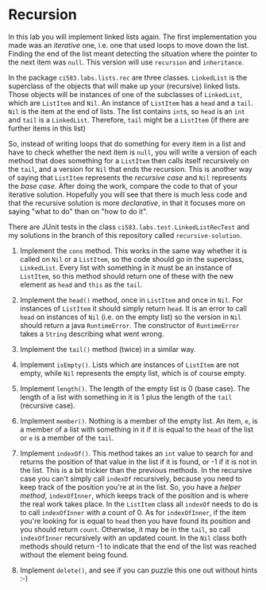 # Recursion

In this lab you will implement linked lists again. The first implementation you made was
an *iterative* one, i.e. one that used loops to move down the list. Finding the end of
the list meant detecting the situation where the pointer to the next item was `null`.
This version will use `recursion` and `inheritance`.

In the package `ci583.labs.lists.rec` are three classes. `LinkedList` is the superclass
of the objects that will make up your (recursive) linked lists. Those objects will be
instances of one of the subclasses of `LinkedList`, which are `ListItem` and `Nil`. An
instance of `ListItem` has a `head` and a `tail`. `Nil` is the item at the end of lists.
The list contains `int`s, so `head` is
an `int` and `tail` is a `LinkedList`. Therefore, `tail` might be a `ListItem` (if there
are further items in this list)

So, instead of writing loops that do something for every item in a list and have to
check whether the next item is `null`, you will write a version of each method that
does something for a `ListItem` then calls itself recursively on the `tail`, and a
version for `Nil` that ends the recursion. This is another way of saying that
`ListItem` represents the *recursive case* and `Nil` represents the *base case*. 
After doing the work, compare the code to that of your iterative solution. 
Hopefully you will see that there is much less code and that the recursive solution
is more *declarative*, in that it focuses more on saying "what to do" than 
on "how to do it". 

There are JUnit tests in the class `ci583.labs.test.LinkedListRecTest` and my solutions
in the branch of this repository called `recursive-solution`. 

1. Implement the `cons` method. This works in the same way whether it is called on `Nil`
or a `ListItem`, so the code should go in the superclass, `LinkedList`. Every list
with something in it must be an instance of `ListItem`, so this method should return 
one of these with the new element as `head` and `this` as the `tail`.  

2. Implement the `head()` method, once in `ListItem` and once in `Nil`. For instances
of `ListItem` it should simply return `head`. It is an error to call `head` on 
instances of `Nil` (i.e. on the empty list) so the version in `Nil` should return a
java `RuntimeError`. The constructor of `RuntimeError` takes a `String` describing
what went wrong.

3. Implement the `tail()` method (twice) in a similar way.

4. Implement `isEmpty()`. Lists which are instances of `ListItem` are not empty, while
`Nil` represents the empty list, which is of course empty.

5. Implement `length()`. The length of the empty list is 0 (base case). The length 
of a list with something in it is 1 plus the length of the `tail` (recursive case).

6. Implement `member()`. Nothing is a member of the empty list. An item, `e`, is a
member of a list with something in it if it is equal to the `head` of the list or
`e` is a member of the `tail`.

7. Implement `indexOf()`. This method takes an `int` value to search for and returns
the position of that value in the list if it is found, or -1 if it is not in the 
list. This is a bit trickier than the previous methods. In the recursive case you
can't simply call `indexOf` recursively, because you need to keep track of the position
you're at in the list. So, you have a *helper method*, `indexOfInner`, which keeps
track of the position and is where the real work takes place. In the `ListItem`
class all `indexOf` needs to do is to call `indexOfInner` with a count of 0. As for 
`indexOfInner`, if the item you're looking for is equal to `head` then you have found 
its position and you should return `count`. Otherwise, it may be in the `tail`, so
call `indexOfInner` recursively with an updated count. In the `Nil` class both
methods should return -1 to indicate that the end of the list was reached without the 
element being found.

8. Implement `delete()`, and see if you can puzzle this one out without hints :-)
